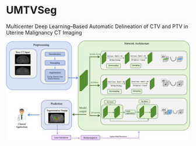 # UMTVSeg
Multicenter Deep Learning–Based Automatic Delineation of CTV and PTV in Uterine Malignancy CT Imaging


![UMTVSeg](./UMTVSeg.jpg)

